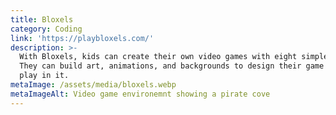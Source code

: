 ```yaml
---
title: Bloxels
category: Coding
link: 'https://playbloxels.com/'
description: >-
  With Bloxels, kids can create their own video games with eight simple blocks.
  They can build art, animations, and backgrounds to design their game world and
  play in it. 
metaImage: /assets/media/bloxels.webp
metaImageAlt: Video game environemnt showing a pirate cove
---
```

